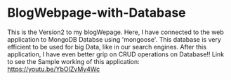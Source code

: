 # BlogWebpage-with-Database

This is the Version2 to my blogWepage. Here, I have connected to the web application to MongoDB Databse using 'mongoose'.
This database is very efficient to be used for big Data, like in our search engines. After this application, I have even better grip on CRUD operations on Database!!
Link to see the Sample working of this application: https://youtu.be/YbOIZvMy4Wc
